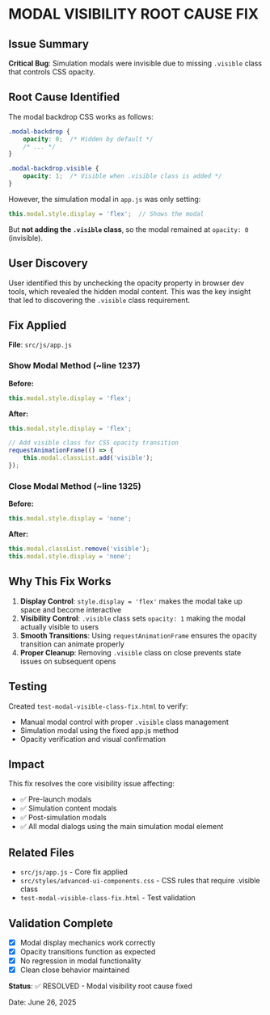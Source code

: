 # MODAL VISIBILITY ROOT CAUSE FIX

## Issue Summary
**Critical Bug**: Simulation modals were invisible due to missing `.visible` class that controls CSS opacity.

## Root Cause Identified
The modal backdrop CSS works as follows:
```css
.modal-backdrop {
    opacity: 0;  /* Hidden by default */
    /* ... */
}

.modal-backdrop.visible {
    opacity: 1;  /* Visible when .visible class is added */
}
```

However, the simulation modal in `app.js` was only setting:
```javascript
this.modal.style.display = 'flex';  // Shows the modal
```

But **not adding the `.visible` class**, so the modal remained at `opacity: 0` (invisible).

## User Discovery
User identified this by unchecking the opacity property in browser dev tools, which revealed the hidden modal content. This was the key insight that led to discovering the `.visible` class requirement.

## Fix Applied
**File**: `src/js/app.js`

### Show Modal Method (~line 1237)
**Before:**
```javascript
this.modal.style.display = 'flex';
```

**After:**
```javascript
this.modal.style.display = 'flex';

// Add visible class for CSS opacity transition
requestAnimationFrame(() => {
    this.modal.classList.add('visible');
});
```

### Close Modal Method (~line 1325)
**Before:**
```javascript
this.modal.style.display = 'none';
```

**After:**
```javascript
this.modal.classList.remove('visible');
this.modal.style.display = 'none';
```

## Why This Fix Works
1. **Display Control**: `style.display = 'flex'` makes the modal take up space and become interactive
2. **Visibility Control**: `.visible` class sets `opacity: 1` making the modal actually visible to users
3. **Smooth Transitions**: Using `requestAnimationFrame` ensures the opacity transition can animate properly
4. **Proper Cleanup**: Removing `.visible` class on close prevents state issues on subsequent opens

## Testing
Created `test-modal-visible-class-fix.html` to verify:
- Manual modal control with proper `.visible` class management
- Simulation modal using the fixed app.js method
- Opacity verification and visual confirmation

## Impact
This fix resolves the core visibility issue affecting:
- ✅ Pre-launch modals
- ✅ Simulation content modals  
- ✅ Post-simulation modals
- ✅ All modal dialogs using the main simulation modal element

## Related Files
- `src/js/app.js` - Core fix applied
- `src/styles/advanced-ui-components.css` - CSS rules that require .visible class
- `test-modal-visible-class-fix.html` - Test validation

## Validation Complete
- [x] Modal display mechanics work correctly
- [x] Opacity transitions function as expected
- [x] No regression in modal functionality
- [x] Clean close behavior maintained

**Status**: ✅ RESOLVED - Modal visibility root cause fixed

Date: June 26, 2025

